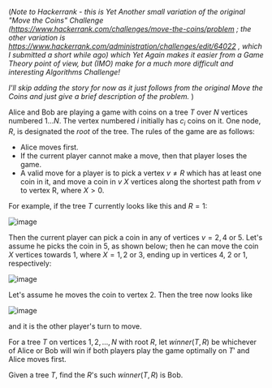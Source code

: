 (*Note to Hackerrank - this is Yet Another small variation of the original "Move the Coins" Challenge (https://www.hackerrank.com/challenges/move-the-coins/problem ; the other variation is https://www.hackerrank.com/administration/challenges/edit/64022 , which I submitted a short while ago) which Yet Again makes it easier from a Game Theory point of view, but (IMO) make for a much more difficult and interesting Algorithms Challenge!*

*I'll skip adding the story for now as it just follows from the original Move the Coins and just give a brief description of the problem.*
)

Alice and Bob are playing a game with coins on a tree $T$ over $N$ vertices numbered $1...N$. The vertex numbered $i$ initially has $c_i$ coins on it.  One node, $R$, is designated the *root* of the tree. The rules of the game are as follows:

- Alice moves first.
- If the current player cannot make a move, then that player loses the game.
- A valid move for a player is to pick a vertex $v \ne R$ which has at least one coin in it, and move a coin in $v$ $X$ vertices along the shortest path from $v$ to vertex R, where $X > 0$.

For example, if the tree $T$ currently looks like this and $R=1$:


![image](https://s3.amazonaws.com/hr-assets/0/1521711755-f6308f380d-move-the-coins-2-example-move-example-1of2.png)

Then the current player can pick a coin in any of vertices $v = 2, 4$ or $5$.  Let's assume he picks the coin in $5$, as shown below; then he can move the coin $X$ vertices towards $1$, where $X=1,2$ or $3$, ending up in vertices $4$, $2$ or $1$, respectively:


![image](https://s3.amazonaws.com/hr-assets/0/1521711917-0016648f68-move-the-coins-2-example-move-example-2of2.png)

Let's assume he moves the coin to vertex $2$.  Then the tree now looks like 


![image](https://s3.amazonaws.com/hr-assets/0/1521712073-48296db0ed-move-the-coins-2-example-move-example-3of3.png)

and it is the other player's turn to move.

For a tree $T$ on vertices $1,2,...,N$ with root $R$, let $\textit{winner}(T, R)$ be whichever of Alice or Bob will win if both players play the game optimally on $T'$ and Alice moves first.

Given a tree $T$, find the $R$'s such $\textit{winner}(T, R)$ is Bob.

